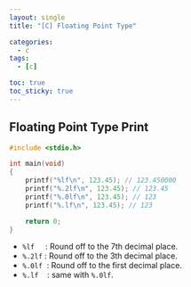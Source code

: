 ```yaml
---
layout: single
title: "[C] Floating Point Type"

categories:
  - c
tags:
  - [c]

toc: true
toc_sticky: true
---
```


## Floating Point Type Print
```c
#include <stdio.h>

int main(void)
{  
    printf("%lf\n", 123.45); // 123.450000
    printf("%.2lf\n", 123.45); // 123.45
    printf("%.0lf\n", 123.45); // 123
    printf("%.lf\n", 123.45); // 123

    return 0;
}
```

- `%lf` &nbsp;&nbsp;&nbsp; : Round off to the 7th decimal place.
- `%.2lf` : Round off to the 3th decimal place.
- `%.0lf` &nbsp;: Round off to the first decimal place.
- `%.lf`  &nbsp;&nbsp;&nbsp;: same with `%.0lf`.
